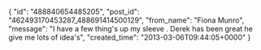  {
   "id": "488840654485205",
   "post_id": "462493170453287_488691414500129",
   "from_name": "Fiona Munro",
   "message": "I have a few thing's up my sleeve . Derek has been great he give me lots of idea's",
   "created_time": "2013-03-06T09:44:05+0000"
 }
